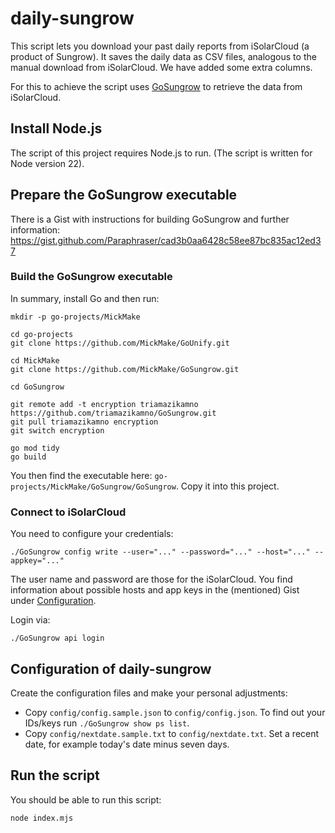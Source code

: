 # daily-sungrow

This script lets you download your past daily reports from iSolarCloud (a product of Sungrow). It saves the daily data as CSV files, analogous to the manual download from iSolarCloud. We have added some extra columns.

For this to achieve the script uses [GoSungrow](https://github.com/MickMake/GoSungrow) to retrieve the data from iSolarCloud.

## Install Node.js

The script of this project requires Node.js to run. (The script is written for Node version 22).

## Prepare the GoSungrow executable

There is a Gist with instructions for building GoSungrow and further information: https://gist.github.com/Paraphraser/cad3b0aa6428c58ee87bc835ac12ed37

### Build the GoSungrow executable

In summary, install Go and then run:

```shell
mkdir -p go-projects/MickMake

cd go-projects
git clone https://github.com/MickMake/GoUnify.git

cd MickMake
git clone https://github.com/MickMake/GoSungrow.git

cd GoSungrow

git remote add -t encryption triamazikamno https://github.com/triamazikamno/GoSungrow.git
git pull triamazikamno encryption
git switch encryption

go mod tidy
go build
```

You then find the executable here: `go-projects/MickMake/GoSungrow/GoSungrow`. Copy it into this project.

### Connect to iSolarCloud

You need to configure your credentials:

```shell
./GoSungrow config write --user="..." --password="..." --host="..." --appkey="..."
```

The user name and password are those for the iSolarCloud. You find information about possible hosts and app keys in the (mentioned) Gist under [Configuration](https://gist.github.com/Paraphraser/cad3b0aa6428c58ee87bc835ac12ed37#configuration).

Login via:

```shell
./GoSungrow api login
```

## Configuration of daily-sungrow

Create the configuration files and make your personal adjustments:

* Copy `config/config.sample.json` to `config/config.json`. To find out your IDs/keys run `./GoSungrow show ps list`.
* Copy `config/nextdate.sample.txt` to `config/nextdate.txt`. Set a recent date, for example today's date minus seven days.

## Run the script

You should be able to run this script:

```shell
node index.mjs
```
